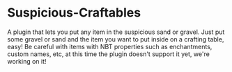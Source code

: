 # Suspicious-Craftables
A plugin that lets you put any item in the suspicious sand or gravel. Just put some gravel or sand and the item you want to put inside on a crafting table, easy!  Be careful with items with NBT properties such as enchantments, custom names, etc, at this time the plugin doesn't support it yet, we're working on it!
